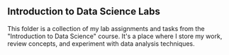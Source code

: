 ## Introduction to Data Science Labs
This folder is a collection of my lab assignments and tasks from the "Introduction to Data Science" course. It's a place where I store my work, review concepts, and experiment with data analysis techniques.
